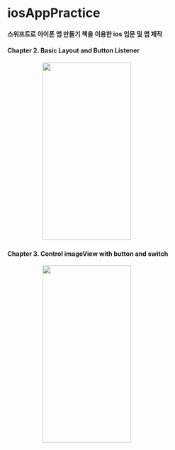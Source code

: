 # iosAppPractice

#### 스위프트로 아이폰 앱 만들기 책을 이용한 ios 입문 및 앱 제작

#### Chapter 2. Basic Layout and Button Listener
&nbsp;&nbsp;&nbsp;&nbsp;&nbsp;&nbsp;&nbsp;&nbsp;&nbsp;&nbsp;&nbsp;&nbsp;&nbsp;&nbsp;&nbsp;&nbsp;&nbsp;&nbsp;&nbsp;
<img src="https://user-images.githubusercontent.com/43779571/85924790-62969c00-b8cf-11ea-83b1-639e010ba5ea.png" width="200" height="400">

#### Chapter 3. Control imageView with button and switch
&nbsp;&nbsp;&nbsp;&nbsp;&nbsp;&nbsp;&nbsp;&nbsp;&nbsp;&nbsp;&nbsp;&nbsp;&nbsp;&nbsp;&nbsp;&nbsp;&nbsp;&nbsp;&nbsp;
<img src="https://user-images.githubusercontent.com/43779571/85949522-4a3b8580-b992-11ea-8674-167de6d96b46.png" width="200" height="400">

